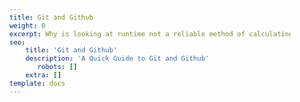 ```yaml
---
title: Git and Github
weight: 0
excerpt: Why is looking at runtime not a reliable method of calculating time complexity?
seo:
    title: 'Git and Github'
    description: 'A Quick Guide to Git and Github'
       robots: []
    extra: []
template: docs
---
```

